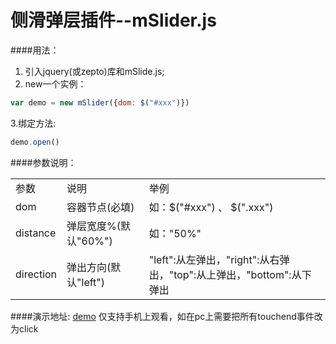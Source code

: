# 侧滑弹层插件--mSlider.js

####用法：
1. 引入jquery(或zepto)库和mSlide.js;
2. new一个实例：
```javascript
var demo = new mSlider({dom: $("#xxx")})
```
 3.绑定方法:
```javascript
demo.open()
```

####参数说明：
<table>
<tbody>
<tr>
<td>参数</td>
<td>说明</td>
<td>举例</td>
</tr>
<tr>
<td>dom</td>
<td>容器节点(必填)</td>
<td>如：$("#xxx") 、 $(".xxx")</td>
</tr>
<tr>
<td>distance</td>
<td>弹层宽度%(默认"60%")</td>
<td>如："50%"</td>
</tr>
<tr>
<td>direction</td>
<td>弹出方向(默认"left")</td>
<td>"left":从左弹出，"right":从右弹出，"top":从上弹出，"bottom":从下弹出</td>
</tr>
</tbody>
</table>

####演示地址: [demo](http://denghao.me/demo/2016/mslider.html) 
仅支持手机上观看，如在pc上需要把所有touchend事件改为click
